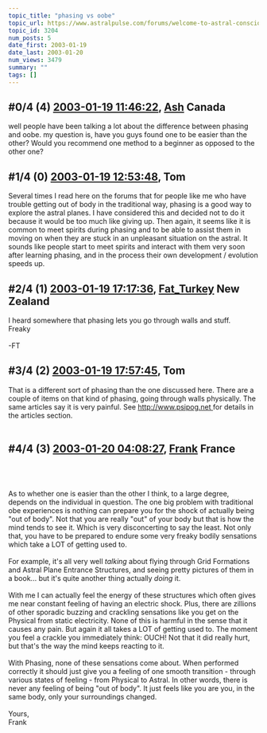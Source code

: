 ```yaml
---
topic_title: "phasing vs oobe"
topic_url: https://www.astralpulse.com/forums/welcome-to-astral-consciousness!/phasing-vs-oobe
topic_id: 3204
num_posts: 5
date_first: 2003-01-19
date_last: 2003-01-20
num_views: 3479
summary: ""
tags: []
---
```


## \#0/4 (4) [2003-01-19 11:46:22](https://www.astralpulse.com/forums/index.php?msg=118930), [Ash](https://www.astralpulse.com/forums/profile/?u=1730) Canada ##
<section>
well people have been talking a lot about the difference between phasing and oobe. my question is, have you guys found one to be easier than the other? Would you recommend one method to a beginner as opposed to the other one?
</section>

## \#1/4 (0) [2003-01-19 12:53:48](https://www.astralpulse.com/forums/index.php?msg=20517), Tom  ##
<section>
Several times I read here on the forums that for people like me who have trouble getting out of body in the traditional way, phasing is a good way to explore the astral planes. I have considered this and decided not to do it because it would be too much like giving up. Then again, it seems like it is common to meet spirits during phasing and to be able to assist them in moving on when they are stuck in an unpleasant situation on the astral. It sounds like people start to meet spirits and interact with them very soon after learning phasing, and in the process their own development / evolution speeds up.
<br>
</section>

## \#2/4 (1) [2003-01-19 17:17:36](https://www.astralpulse.com/forums/index.php?msg=20534), [Fat_Turkey](https://www.astralpulse.com/forums/profile/?u=1507) New Zealand ##
<section>
I heard somewhere that phasing lets you go through walls and stuff.
<br>
Freaky
<br>
<br>
-FT
</section>

## \#3/4 (2) [2003-01-19 17:57:45](https://www.astralpulse.com/forums/index.php?msg=20541), Tom  ##
<section>
That is a different sort of phasing than the one discussed here. There are a couple of items on that kind of phasing, going through walls physically. The same articles say it is very painful. See
<a class="bbc_link" href="http://www.psipog.net" rel="noopener" target="_blank">
 http://www.psipog.net
</a>
for details in the articles section.
<br>
<br>
</section>

## \#4/4 (3) [2003-01-20 04:08:27](https://www.astralpulse.com/forums/index.php?msg=20563), [Frank](https://www.astralpulse.com/forums/profile/?u=359) France ##
<section>
<br>
<br>
<br>
As to whether one is easier than the other I think, to a large degree, depends on the individual in question. The one big problem with traditional obe experiences is nothing can prepare you for the shock of actually being "out of body". Not that you are really "out" of your body but that is how the mind tends to see it. Which is very disconcerting to say the least. Not only that, you have to be prepared to endure some very freaky bodily sensations which take a LOT of getting used to.
<br>
<br>
For example, it's all very well
<i>
 talking
</i>
about flying through Grid Formations and Astral Plane Entrance Structures, and seeing pretty pictures of them in a book... but it's quite another thing actually
<i>
 doing
</i>
it.
<br>
<br>
With me I can actually feel the energy of these structures which often gives me near constant feeling of having an electric shock. Plus, there are zillions of other sporadic buzzing and crackling sensations like you get on the Physical from static electricity. None of this is harmful in the sense that it causes any pain. But again it all takes a LOT of getting used to. The moment you feel a crackle you immediately think: OUCH! Not that it did really hurt, but that's the way the mind keeps reacting to it.
<br>
<br>
With Phasing, none of these sensations come about. When performed correctly it should just give you a feeling of one smooth transition - through various states of feeling - from Physical to Astral. In other words, there is never any feeling of being "out of body". It just feels like you are you, in the same body, only your surroundings changed.
<br>
<br>
Yours,
<br>
Frank
<br>
<br>
<br>
</section>